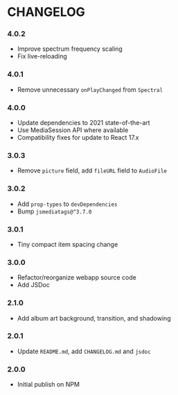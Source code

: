 # CHANGELOG

### 4.0.2

- Improve spectrum frequency scaling
- Fix live-reloading

### 4.0.1

- Remove unnecessary `onPlayChanged` from `Spectral`

### 4.0.0

- Update dependencies to 2021 state-of-the-art
- Use MediaSession API where available
- Compatibility fixes for update to React 17.x

### 3.0.3

- Remove `picture` field, add `fileURL` field to `AudioFile`

### 3.0.2

- Add `prop-types` to `devDependencies`
- Bump `jsmediatags@^3.7.0`

### 3.0.1

- Tiny compact item spacing change

### 3.0.0

- Refactor/reorganize webapp source code
- Add JSDoc

### 2.1.0

-  Add album art background, transition, and shadowing

### 2.0.1

- Update `README.md`, add `CHANGELOG.md` and `jsdoc`

### 2.0.0

- Initial publish on NPM

